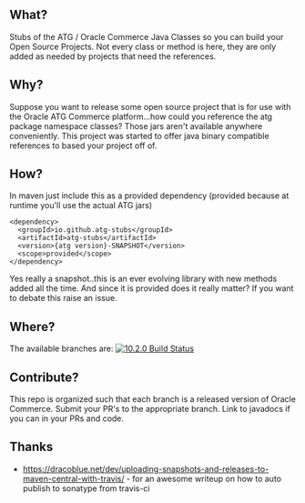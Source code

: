 ## What?
Stubs of the ATG / Oracle Commerce Java Classes so you can build your Open Source Projects.  Not every class or method is here, they are only added as needed by projects that need the references.

## Why?
Suppose you want to release some open source project that is for use with the Oracle ATG Commerce platform...how could you reference the atg package namespace classes?  Those jars aren't available anywhere conveniently.  This project was started to offer java binary compatible references to based your project off of. 

## How?
In maven just include this as a provided dependency (provided because at runtime you'll use the actual ATG jars)
```
<dependency>
  <groupId>io.github.atg-stubs</groupId>
  <artifactId>atg-stubs</artifactId>
  <version>{atg version}-SNAPSHOT</version>
  <scope>provided</scope>
</dependency>
```

Yes really a snapshot..this is an ever evolving library with new methods added all the time.  And since it is provided does it really matter?  If you want to debate this raise an issue.

## Where?
The available branches are:
[![10.2.0 Build Status](https://img.shields.io/travis/atg-stubs/atg-stubs/10.2.0.svg?label=10.2.0%20Build)](https://github.com/atg-stubs/atg-stubs/tree/10.2.0)


## Contribute?
This repo is organized such that each branch is a released version of Oracle Commerce.  Submit your PR's to the appropriate branch.  Link to javadocs if you can in your PRs and code.

## Thanks
* https://dracoblue.net/dev/uploading-snapshots-and-releases-to-maven-central-with-travis/ - for an awesome writeup on how to auto publish to sonatype from travis-ci
